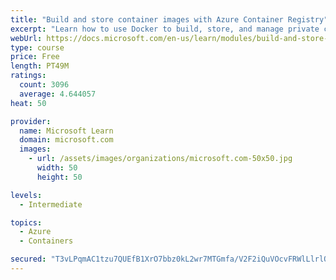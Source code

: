 ```yaml
---
title: "Build and store container images with Azure Container Registry"
excerpt: "Learn how to use Docker to build, store, and manage private container images with the Azure Container Registry."
webUrl: https://docs.microsoft.com/en-us/learn/modules/build-and-store-container-images/
type: course
price: Free
length: PT49M
ratings:
  count: 3096
  average: 4.644057
heat: 50

provider:
  name: Microsoft Learn
  domain: microsoft.com
  images:
    - url: /assets/images/organizations/microsoft.com-50x50.jpg
      width: 50
      height: 50

levels:
  - Intermediate

topics:
  - Azure
  - Containers

secured: "T3vLPqmAC1tzu7QUEfB1XrO7bbz0kL2wr7MTGmfa/V2F2iQuVOcvFRWlLlrlQm97BYMTxm8DhJ27F3ee62axZaPmgHTnRO+ffnOSXbFXpiDoYdCEyI6rjB0UyBq0lsKxpp8eqMFIaBvuaPNwcooLppMF9PoAILPCNQURRA4kImzWeWGAPVsR7SE0xD3R1+APonjl4AvMryohAabjBpJBmRTcXYL4DVEH+eLdXnGM1S9npLUjcJeLIN66hqVPtcSGVbS+O0o5D6E0zxYY16sksCzn7mSfyRM6qMjJMEnk5722yBbuSidFMj5FM+xXU3p5g3j/yMjOqK4T5HkvErg7GZFgEmEZsTE5URG2mVN1RWRdAWfuulkWqrSfVaDQcefHVBQpLQU86EcM4TAVuyvimO2X0l5ipEwVmQRNXZu8IN0=;rBty6nOL39QURS18v1nF9g=="
---
```


